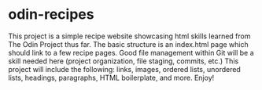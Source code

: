 # odin-recipes

This project is a simple recipe website showcasing html skills learned from The Odin Project thus far. The basic structure is an index.html page which should link to a few recipe pages. Good file management within Git will be a skill needed here (project organization, file staging, commits, etc.) This project will include the following: links, images, ordered lists, unordered lists, headings, paragraphs, HTML boilerplate, and more. Enjoy!